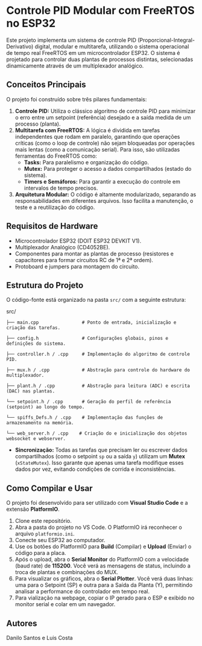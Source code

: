 # Controle PID Modular com FreeRTOS no ESP32

Este projeto implementa um sistema de controle PID (Proporcional-Integral-Derivativo) digital, modular e multitarefa, utilizando o sistema operacional de tempo real FreeRTOS em um microcontrolador ESP32. O sistema é projetado para controlar duas plantas de processos distintas, selecionadas dinamicamente através de um multiplexador analógico.

## Conceitos Principais

O projeto foi construído sobre três pilares fundamentais:

1.  **Controle PID:** Utiliza o clássico algoritmo de controle PID para minimizar o erro entre um setpoint (referência) desejado e a saída medida de um processo (planta).
2.  **Multitarefa com FreeRTOS:** A lógica é dividida em tarefas independentes que rodam em paralelo, garantindo que operações críticas (como o loop de controle) não sejam bloqueadas por operações mais lentas (como a comunicação serial). Para isso, são utilizadas ferramentas do FreeRTOS como:
    * **Tasks:** Para paralelismo e organização do código.
    * **Mutex:** Para proteger o acesso a dados compartilhados (estado do sistema).
    * **Timers e Semáforos:** Para garantir a execução do controle em intervalos de tempo precisos.
3.  **Arquitetura Modular:** O código é altamente modularizado, separando as responsabilidades em diferentes arquivos. Isso facilita a manutenção, o teste e a reutilização do código.

## Requisitos de Hardware

* Microcontrolador ESP32 (DOIT ESP32 DEVKIT V1).
* Multiplexador Analógico (CD4052BE).
* Componentes para montar as plantas de processo (resistores e capacitores para formar circuitos RC de 1ª e 2ª ordem).
* Protoboard e jumpers para montagem do circuito.

## Estrutura do Projeto

O código-fonte está organizado na pasta `src/` com a seguinte estrutura:

src/
    
    ├── main.cpp                # Ponto de entrada, inicialização e criação das tarefas.
    
    ├── config.h                # Configurações globais, pinos e definições do sistema.
    
    ├── controller.h / .cpp     # Implementação do algoritmo de controle PID.
    
    ├── mux.h / .cpp            # Abstração para controle do hardware do multiplexador.
    
    ├── plant.h / .cpp          # Abstração para leitura (ADC) e escrita (DAC) nas plantas.
    
    └── setpoint.h / .cpp       # Geração do perfil de referência (setpoint) ao longo do tempo.

    └── spiffs_Defs.h / .cpp    # Implementação das funções de armazenamento na memória.

    └── web_server.h / .cpp    # Criação do e inicialização dos objetos websocket e webserver.

* **Sincronização:** Todas as tarefas que precisam ler ou escrever dados compartilhados (como o setpoint `sp` ou a saída `y`) utilizam um **Mutex** (`xStateMutex`). Isso garante que apenas uma tarefa modifique esses dados por vez, evitando condições de corrida e inconsistências.

## Como Compilar e Usar

O projeto foi desenvolvido para ser utilizado com **Visual Studio Code** e a extensão **PlatformIO**.

1.  Clone este repositório.
2.  Abra a pasta do projeto no VS Code. O PlatformIO irá reconhecer o arquivo `platformio.ini`.
3.  Conecte seu ESP32 ao computador.
4.  Use os botões do PlatformIO para **Build** (Compilar) e **Upload** (Enviar) o código para a placa.
5.  Após o upload, abra o **Serial Monitor** do PlatformIO com a velocidade (baud rate) de **115200**. Você verá as mensagens de status, incluindo a troca de plantas e combinações do MUX.
6.  Para visualizar os gráficos, abra o **Serial Plotter**. Você verá duas linhas: uma para o Setpoint (SP) e outra para a Saída da Planta (Y), permitindo analisar a performance do controlador em tempo real.
7. Para vialização na webpage, copiar o IP gerado para o ESP e exibido no monitor serial e colar em um navegador.

## Autores

Danilo Santos e Luis Costa